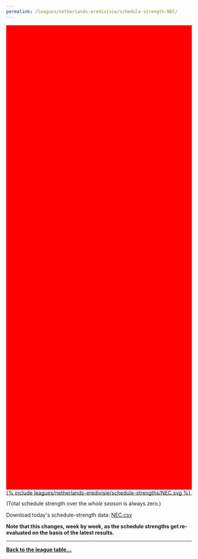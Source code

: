 ```yaml
---
permalink: /leagues/netherlands-eredivisie/schedule-strength-NEC/
---
```


<style>
.svg-wrap {
    background-color:red;
    height:0;
    padding-top:250%; /* 350px/550px */
    position: relative;
}

svg {
    background-color: white;
    height: 100%;
    display:block;
    width: 100%;
    position: absolute;
    top:0;
    left:0;
}
</style>


<div class="svg-wrap">
{% include leagues/netherlands-eredivisie/schedule-strengths/NEC.svg %}
</div>

-----

(Total schedule strength over the *whole season* is always zero.)


Download today's schedule-strength data: [NEC.csv](/assets/leagues/netherlands-eredivisie/2021/schedule-strengths/NEC.csv)

**Note that this changes, week by week, as the schedule strengths get re-evaluated on the
basis of the latest results.**

-----

[**Back to the league table...**](/leagues/netherlands-eredivisie)


